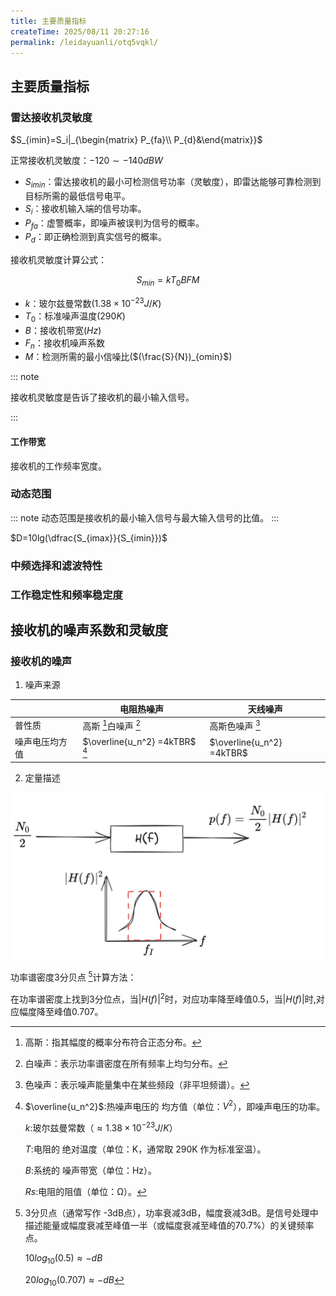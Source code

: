 ```yaml
---
title: 主要质量指标
createTime: 2025/08/11 20:27:16
permalink: /leidayuanli/otq5vqkl/
---
```


## **主要质量指标**

### **雷达接收机灵敏度**

$S_{imin}=S_i|_{\begin{matrix}  P_{fa}\\ P_{d}&\end{matrix}}$

正常接收机灵敏度：$-120\sim-140 dBW$

* $S_{imin}$：雷达接收机的最小可检测信号功率（灵敏度），即雷达能够可靠检测到目标所需的最低信号电平。
* $S_i$：接收机输入端的信号功率。
* $P_{fa}$：虚警概率，即噪声被误判为信号的概率。
* $P_{d}$：即正确检测到真实信号的概率。

接收机灵敏度计算公式：

$$S_{min}=kT_0BFM$$

* $k$：玻尔兹曼常数($1.38 \times 10^{-23}J/K$)
* $T_0$：标准噪声温度($290K$)
* $B$：接收机带宽($Hz$)
* $F_n$：接收机噪声系数
* $M$：检测所需的最小信噪比($(\frac{S}{N})_{omin}$)

::: note 

接收机灵敏度是告诉了接收机的最小输入信号。

:::

#### **工作带宽**

接收机的工作频率宽度。

### **动态范围**

::: note 
动态范围是接收机的最小输入信号与最大输入信号的比值。
:::

$D=10lg(\dfrac{S_{imax}}{S_{imin}})$

### **中频选择和滤波特性**


### **工作稳定性和频率稳定度**

## **接收机的噪声系数和灵敏度**

### **接收机的噪声**

1. 噪声来源

|         | 电阻热噪声 | 天线噪声|
|---------|-----------|---------|
|  普性质  |高斯 [^高斯]白噪声 [^白] |高斯色噪声 [^色]|
|噪声电压均方值|$\overline{u_n^2} =4kTBR$ [^噪声电压均方值]|$\overline{u_n^2} =4kTBR$ |
 
[^高斯]:
    高斯：指其幅度的概率分布符合正态分布。
[^白]:
    白噪声：表示功率谱密度在所有频率上均匀分布。
[^色]:
    色噪声：表示噪声能量集中在某些频段（非平坦频谱）。
    
[^噪声电压均方值]:
    $\overline{u_n^2}$:热噪声电压的 均方值（单位：$V^2$），即噪声电压的功率。

    $k$:玻尔兹曼常数（$\approx 1.38×10^{ −23} J/K$）

    $T$:电阻的 绝对温度（单位：K，通常取 290K 作为标准室温）。

    $B$:系统的 噪声带宽（单位：Hz）。

    $Rs$:电阻的阻值（单位：Ω）。

2. 定量描述  <Badge text="等效噪声功率谱宽度或噪声带宽" type="tip" vertical="top" />

![噪声带宽](picture/带宽.jpg)

功率谱密度3分贝点 [^3分贝]计算方法：

在功率谱密度上找到3分位点，当$|H(f)|^2$时，对应功率降至峰值0.5，当$|H(f)|$时,对应幅度降至峰值0.707。

[^3分贝]:
    3分贝点（通常写作 -3dB点），功率衰减3dB，幅度衰减3dB。是信号处理中描述能量或幅度衰减至峰值一半（或幅度衰减至峰值的70.7%）的关键频率点。
    
    $10log_{10}(0.5)\approx -dB$

    $20log_{10}(0.707)\approx -dB$
